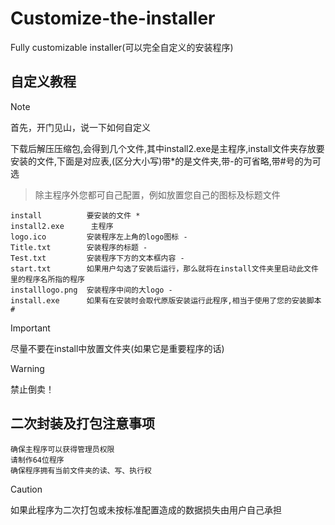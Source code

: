 # Customize-the-installer
Fully customizable installer(可以完全自定义的安装程序)

## 自定义教程
> [!NOTE]
> 首先，开门见山，说一下如何自定义

下载后解压压缩包,会得到几个文件,其中install2.exe是主程序,install文件夹存放要安装的文件,下面是对应表,(区分大小写)带*的是文件夹,带-的可省略,带#号的为可选

> 除主程序外您都可自己配置，例如放置您自己的图标及标题文件

```
install          要安装的文件 *
install2.exe      主程序
logo.ico         安装程序左上角的logo图标 -
Title.txt        安装程序的标题 -
Test.txt         安装程序下方的文本框内容 -
start.txt        如果用户勾选了安装后运行，那么就将在install文件夹里启动此文件里的程序名所指的程序
installlogo.png  安装程序中间的大logo -
install.exe      如果有在安装时会取代原版安装运行此程序,相当于使用了您的安装脚本 #
```

> [!IMPORTANT]
> 尽量不要在install中放置文件夹(如果它是重要程序的话)

> [!WARNING]
> 禁止倒卖！

## 二次封装及打包注意事项
```
确保主程序可以获得管理员权限
请制作64位程序
确保程序拥有当前文件夹的读、写、执行权
```

> [!CAUTION]
> 如果此程序为二次打包或未按标准配置造成的数据损失由用户自己承担
